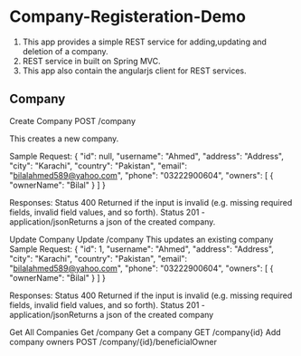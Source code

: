 # Company-Registeration-Demo
1. This app provides a simple REST service for adding,updating and deletion of a company.
2. REST service in built on Spring MVC.
2. This app also contain the angularjs client for REST services.

Company
-------

Create Company                    POST /company

This creates a new company.

Sample Request:
{
   "id": null,
   "username": "Ahmed",
   "address": "Address",
   "city": "Karachi",
   "country": "Pakistan",
   "email": "bilalahmed589@yahoo.com",
   "phone": "03222900604",
   "owners": [
      {
         "ownerName": "Bilal"
      }
   ]
}

Responses:
Status 400 Returned if the input is invalid (e.g. missing required fields, invalid field values, and so forth).
Status 201 - application/jsonReturns a json of the created company.

Update Company                    Update /company
This updates an existing company
Sample Request:
{
   "id": 1,
   "username": "Ahmed",
   "address": "Address",
   "city": "Karachi",
   "country": "Pakistan",
   "email": "bilalahmed589@yahoo.com",
   "phone": "03222900604",
   "owners": [
      {
         "ownerName": "Bilal"
      }
   ]
}

Responses:
Status 400 Returned if the input is invalid (e.g. missing required fields, invalid field values, and so forth).
Status 201 - application/jsonReturns a json of the created company

Get All Companies                 Get /company
Get a company                     GET /company{id}
Add company owners                POST /company/{id}/beneficialOwner
